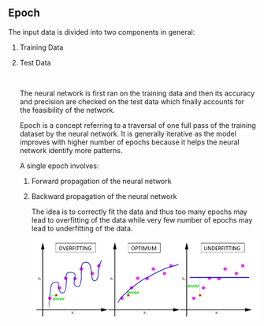 ## Epoch

The input data is divided into two components in general: <br/>

1. Training Data <br/>

2. Test Data <br/>

   <br/>

   The neural network is first ran on the training data and then its accuracy and precision are checked on the test data which finally accounts for the feasibility of the network.<br/>

   Epoch is a concept referring to a traversal of one full pass of the training dataset by the neural network. It is generally iterative as the model improves with higher number of epochs because it helps the neural network identify more patterns. <br/>

   A single epoch involves:<br/>

   1. Forward propagation of the neural network

   2. Backward propagation of the neural network<br/>

      The idea is to correctly fit the data and thus too many epochs may lead to overfitting of the data while very few number of epochs may lead to underfitting of the data. <br/>

      <img src="https://github.com/vgaurav3011/EIP-3.0-/blob/master/Week%201/Assignment%203/epoch.png"/>
